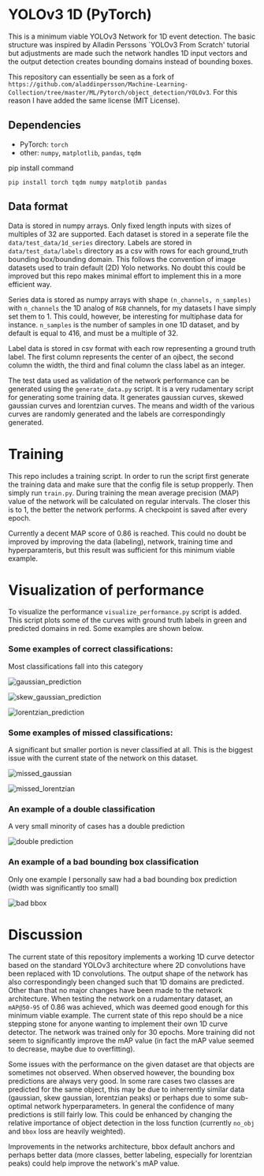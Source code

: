 # YOLOv3 1D (PyTorch)
This is a minimum viable YOLOv3 Network for 1D event detection. The basic structure was inspired by Alladin Perssons `YOLOv3 From Scratch' tutorial but adjustments are made such the network handles 1D input vectors and the output detection creates bounding domains instead of bounding boxes.

This repository can essentially be seen as a fork of `https://github.com/aladdinpersson/Machine-Learning-Collection/tree/master/ML/Pytorch/object_detection/YOLOv3`. For this reason I have added the same license (MIT License).
## Dependencies
+ PyTorch: `torch`
+ other: `numpy`, `matplotlib`, `pandas`, `tqdm`

pip install command

```
pip install torch tqdm numpy matplotib pandas
```

## Data format
Data is stored in numpy arrays. Only fixed length inputs with sizes of multiples of 32 are supported. Each dataset is stored in a seperate file the `data/test_data/1d_series` directory. Labels are stored in `data/test_data/labels` directory as a csv with rows for each ground_truth bounding box/bounding domain. This follows the convention of image datasets used to train default (2D) Yolo networks. No doubt this could be improved but this repo makes minimal effort to implement this in a more efficient way.

Series data is stored as numpy arrays with shape `(n_channels, n_samples)` with `n_channels` the 1D analog of `RGB` channels, for my datasets I have simply set them to 1. This could, however, be interesting for multiphase data for instance. `n_samples` is the number of samples in one 1D dataset, and by default is equal to 416, and must be a multiple of 32.

Label data is stored in csv format with each row representing a ground truth label.
The first column represents the center of an ojbect, the second column the width, the third and final column the class label as an integer.

The test data used as validation of the network performance can be generated using the `generate_data.py` script. It is a very rudamentary script for generating some training data. It generates gaussian curves, skewed gaussian curves and lorentzian curves. The means and width of the various curves are randomly generated and the labels are correspondingly generated.

# Training
This repo includes a training script. In order to run the script first generate the training data and make sure that the config file is setup propperly. Then simply run `train.py`. During training the mean average precision (MAP) value of the network will be calculated on regular intervals. The closer this is to 1, the better the network performs. A checkpoint is saved after every epoch.

Currently a decent MAP score of 0.86 is reached. This could no doubt be improved by improving the data (labeling), network, training time and hyperparamteris, but this result was sufficient for this minimum viable example.

# Visualization of performance
To visualize the performance `visualize_performance.py` script is added. This script
plots some of the curves with ground truth labels in green and predicted domains in red. Some examples are shown below.

### Some examples of correct classifications:

Most classifications fall into this category

![gaussian_prediction](figures/gaussian_detection.png)

![skew_gaussian_prediction](figures/skew_gaussian_detection.png)

![lorentzian_prediction](figures/lorentzian_detection.png)

### Some examples of missed classifications:

A significant but smaller portion is never classified at all. This is the biggest
issue with the current state of the network on this dataset.

![missed_gaussian](figures/missed_gaussian.png)

![missed_lorentzian](figures/missed_lorentzian.png)

### An example of a double classification

A very small minority of cases has a double prediction

![double prediction](figures/double_prediction.png)

### An example of a bad bounding box classification

Only one example I personally saw had a bad bounding box prediction (width was significantly too small)

![bad bbox](figures/rare_bad_bbox.png)


# Discussion
The current state of this repository implements a working 1D curve detector based on
the standard YOLOv3 architecture where 2D convolutions have been replaced with 1D convolutions. The output shape of the network has also correspondingly been changed such that 1D domains are predicted. Other than that no major changes have been made to the network architecture. When testing the network on a rudamentary dataset, an `mAP@50-95` of 0.86 was achieved, which was deemed good enough for this minimum viable example. The current state of this repo should be a nice stepping stone for anyone wanting to implement their own 1D curve detector. The network was trained only for 30 epochs. More training did not seem to significantly improve the mAP value (in fact the mAP value seemed to decrease, maybe due to overfitting).

Some issues with the performance on the given dataset are that objects are sometimes not observed. When observed however, the bounding box predictions are always very good. In some rare cases two classes are predicted for the same object, this may be due to inherrently similar data (gaussian, skew gaussian, lorentzian peaks) or perhaps due to some sub-optimal network hyperparameters. In general the confidence of many predictions is still fairly low. This could be enhanced by changing the relative importance of object detection in the loss function (currently `no_obj` and `bbox` loss are heavily weighted).

Improvements in the networks architecture, bbox default anchors and perhaps better data (more classes, better labeling, especially for lorentzian peaks) could help improve the network's mAP value.
